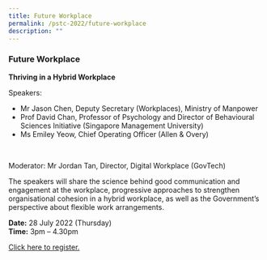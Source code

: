 ```yaml
---
title: Future Workplace
permalink: /pstc-2022/future-workplace
description: ""
---
```

### Future Workplace 
<b>Thriving in a Hybrid Workplace</b><br>

Speakers:<br>
* Mr Jason Chen, Deputy Secretary (Workplaces), Ministry of Manpower 
* Prof David Chan, Professor of Psychology and Director of Behavioural Sciences Initiative (Singapore Management University)    
* Ms Emiley Yeow, Chief Operating Officer (Allen & Overy)
<br>

Moderator: Mr Jordan Tan, Director, Digital Workplace (GovTech)<br>

The speakers will share the science behind good communication and engagement at the workplace, progressive approaches to strengthen organisational cohesion in a hybrid workplace, as well as the Government’s perspective about flexible work arrangements.
<p>
<b>Date:</b> 28 July 2022 (Thursday)<br>
<b>Time:</b> 3pm – 4.30pm <br>

[Click here to register.](https://go.gov.sg/pstc2022-futureworkplace)
